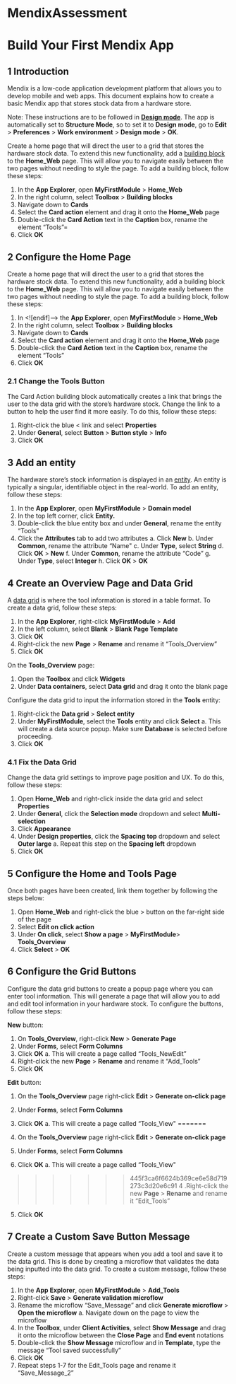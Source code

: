 # MendixAssessment

# Build Your First Mendix App

## 1  Introduction
Mendix is a low-code application development platform that allows you to develop mobile and web apps. This document explains how to create a basic Mendix app that stores stock data from a hardware store.

Note: These instructions are to be followed in [**Design mode**](https://docs.mendix.com/refguide/page/#design-mode). The app is automatically set to **Structure Mode**, so to set it to **Design mode**, go to **Edit** > **Preferences** > **Work environment** > **Design mode** > **OK**.

Create a home page that will direct the user to a grid that stores the hardware stock data. To extend this new functionality, add a [building block](https://docs.mendix.com/refguide/building-block/) to the **Home_Web** page. This will allow you to navigate easily between the two pages without needing to style the page. To add a building block, follow these steps:

1. In the **App Explorer**, open **MyFirstModule** > **Home_Web**
2. In the right column, select **Toolbox** > **Building blocks**
3. Navigate down to **Cards**
4. Select the **Card action** element  and drag it onto the **Home_Web** page
5. Double-click the **Card Action** text in the **Caption** box, rename the element “Tools”=
6. Click **OK**

## 2  Configure the Home Page
Create a home page that will direct the user to a grid that stores the hardware stock data. To extend this new functionality, add a building block to the **Home_Web** page. This will allow you to navigate easily between the two pages without needing to style the page. To add a building block, follow these steps:

1. In <![endif]--> the **App Explorer**, open **MyFirstModule** > **Home_Web**
2. In the right column, select **Toolbox** > **Building blocks**
3. Navigate down to **Cards**
4. Select the **Card action** element  and drag it onto the **Home_Web** page
5. Double-click the **Card Action** text in the **Caption** box, rename the element “Tools”
6. Click **OK**

### 2.1 Change the Tools Button
The Card Action building block automatically creates a link that brings the user to the data grid with the store’s hardware stock. Change the link to a button to help the user find it more easily. To do this, follow these steps:

1.	Right-click the blue < link and select **Properties**
2.	Under **General**, select **Button** > **Button style** > **Info**
3.	Click **OK**

## 3  Add an entity
The hardware store’s stock information is displayed in an [entity](https://docs.mendix.com/refguide/entities/). An entity is typically a singular, identifiable object in the real-world. To add an entity, follow these steps:

1. In the **App Explorer**, open **MyFirstModule** > **Domain model**
2. In the top left corner, click **Entity.**
3. Double-click the blue entity box and under **General**, rename the entity “Tools”
4. Click the **Attributes** tab to add two attributes
a. Click **New**
b.  Under **Common**, rename the attribute “Name"
c. Under **Type**, select **String** 
d. Click **OK** > **New**
f. Under **Common**, rename the attribute “Code”
g. Under **Type**, select **Integer**
h. Click **OK** > **OK**

## 4  Create an Overview Page and Data Grid
A [data grid](https://docs.mendix.com/refguide/data-grid/) is where the tool information is stored in a table format. To create a data grid, follow these steps:

1.  In the **App Explorer**, right-click **MyFirstModule** > **Add**
2.  In the left column, select **Blank** > **Blank Page Template**
3.  Click **OK**
4. Right-click the new **Page** > **Rename** and rename it “Tools_Overview”
5.  Click **OK**

On the **Tools_Overview** page:

1. Open the **Toolbox** and click **Widgets**
2. Under **Data containers**, select **Data grid** and drag it onto the blank page

Configure the data grid to input the information stored in the **Tools** entity:

1. Right-click the **Data grid** > **Select entity**
2. Under **MyFirstModule**, select the **Tools** entity and click **Select**
a. This will create a data source popup. Make sure **Database** is selected before proceeding.
3. Click **OK**

### 4.1 Fix the Data Grid 
Change the data grid settings to improve page position and UX. To do this, follow these steps:

1.	Open **Home_Web** and right-click inside the data grid and select **Properties**
2.	Under **General**, click the **Selection mode** dropdown and select **Multi-selection**
3.	Click **Appearance**
4.	Under **Design properties**, click the **Spacing top** dropdown and select **Outer large**
a.	 Repeat this step on the **Spacing left** dropdown
5.	Click **OK**

## 5  Configure the Home and Tools Page
 
Once both pages have been created, link them together by following the steps below:
1. Open **Home_Web** and right-click the blue > button on the far-right side of the page
2. Select **Edit on click action**
3. Under **On click**, select **Show a page** > **MyFirstModule**> **Tools_Overview**
4. Click **Select** > **OK**

## 6  Configure the Grid Buttons  
Configure the data grid buttons to create a popup page where you can enter tool information. This will generate a page that will allow you to add and edit tool information in your hardware stock. To configure the buttons, follow these steps:

**New** button:

1. On **Tools_Overview**, right-click **New** > **Generate** **Page**
2. Under **Forms**, select **Form Columns**
3. Click **OK**
a. This will create a page called “Tools_NewEdit”
4. Right-click the new **Page** > **Rename** and rename it “Add_Tools”
5. Click **OK**

**Edit** button:

1. On the **Tools_Overview** page right-click **Edit** > **Generate on-click page**
2. Under **Forms**, select **Form Columns**
3.  Click **OK**
    a. This will create a page called “Tools_View"
=======

1. On the **Tools_Overview** page right-click **Edit** > **Generate on-click page**
2. Under **Forms**, select **Form Columns**
3.  Click **OK**
a. This will create a page called “Tools_View"
>>>>>>> 445f3ca6f6624b369ce6e58d719273c3d20e6c91
4 .Right-click the new **Page** > **Rename** and rename it “Edit_Tools”
5. Click **OK**

## 7  Create a Custom Save Button Message 
Create a custom message that appears when you add a tool and save it to the data grid. This is done by creating a microflow that validates the data being inputted into the data grid. To create a custom message, follow these steps:

1. In the **App Explorer**, open **MyFirstModule** > **Add_Tools**
2. Right-click **Save** > **Generate validation microflow**
3. Rename the microflow “Save_Message” and click **Generate microflow** > **Open the microflow**
a. Navigate down on the page to view the microflow
4. In the **Toolbox**, under **Client Activities**, select **Show Message** and drag it onto the microflow between the **Close Page** and **End event** notations
5. Double-click the **Show Message** microflow and in **Template**, type the message “Tool saved successfully”
6. Click **OK**
7. Repeat steps 1-7 for the Edit_Tools page and rename it “Save_Message_2”
